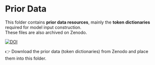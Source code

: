# Prior Data

This folder contains **prior data resources**, mainly the **token dictionaries** required for model input construction.  
These files are also archived on Zenodo.

[![DOI](https://zenodo.org/badge/DOI/10.5281/zenodo.16956913.svg)](https://doi.org/10.5281/zenodo.16956913)

👉 Download the prior data (token dictionaries) from Zenodo and place them into this folder.
